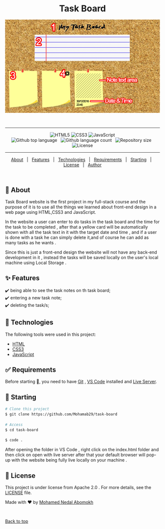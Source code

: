 
<h1 align="center" id="top">Task Board</h1>

<div align="center" > 
  <img src="assets/images/mockup.jpg" alt="Task Board" 
  />

  &#xa0;

</div>

<hr>

<p align="center">
    <img alt="HTML5" src="https://img.shields.io/badge/html5%20-%23E34F26.svg?&style=for-the-badge&logo=html5&logoColor=white"/>
    <img alt="CSS3" src="https://img.shields.io/badge/css3%20-%231572B6.svg?&style=for-the-badge&logo=css3&logoColor=white"/>
    <img alt="JavaScript" src="https://img.shields.io/badge/javascript%20-%23323330.svg?&style=for-the-badge&logo=javascript&logoColor=%23F7DF1E"/>
    <br>
    <img alt="Github top language" src="https://img.shields.io/github/languages/top/Mohamab29/task-board?style=flat-square&color=blueviolet">
    &#xa0;
    <img alt="Github language count" src="https://img.shields.io/github/languages/count/Mohamab29/task-board?style=flat-square&color=blueviolet">
     &#xa0;
    <img alt="Repository size" src="https://img.shields.io/github/repo-size/Mohamab29/task-board?style=flat-square&color=blueviolet">
    &#xa0;
    <img alt="License" src="https://img.shields.io/github/license/Mohamab29/task-board?style=flat-square&logo=appveyor&color=blueviolet">

</p>

<hr>

<p align="center">
  <a href="#dart-about">About</a> &#xa0; | &#xa0;
  <a href="#sparkles-features">Features</a> &#xa0; | &#xa0;
  <a href="#rocket-technologies">Technologies</a> &#xa0; | &#xa0;
  <a href="#white_check_mark-requirements">Requirements</a> &#xa0; | &#xa0;
  <a href="#checkered_flag-starting">Starting</a> &#xa0; | &#xa0;
  <a href="#memo-license">License</a> &#xa0; | &#xa0;
  <a href="https://github.com/Mohamab29" target="_blank">Author</a>
</p>

<br>

## :dart: About ##

Task Board website is the first project in my full-stack course and the purpose of it is to use all the things we learned about front-end design in a web page using HTML,CSS3 and JavaScript.

In the website a user can enter to do tasks in the task board and the time for the task to be completed , after that a yellow card will be automatically shown with all the task text in it with the target date and time , and if a user is done with a task he can simply delete it,and of course he can add as many tasks as he wants .

Since this is just a front-end design the website will not have any back-end development in it
, instead the tasks will be saved locally on the user's local machine using Local Storage . 

## :sparkles: Features ##

:heavy_check_mark: being able to see the task notes on th task board; \
:heavy_check_mark: entering a new task note; \
:heavy_check_mark: deleting the task/s;

## :rocket: Technologies ##

The following tools were used in this project:

- [HTML](https://html.com/)
- [CSS3](https://developer.mozilla.org/en-US/docs/Web/CSS/)
- [JavaScript](https://www.javascript.com/)

## :white_check_mark: Requirements ##

Before starting :checkered_flag:, you need to have [Git](https://git-scm.com) , [VS Code](https://code.visualstudio.com/) installed and [Live Server](https://marketplace.visualstudio.com/items?itemName=ritwickdey.LiveServer).

## :checkered_flag: Starting ##

```bash
# Clone this project
$ git clone https://github.com/Mohamab29/task-board

# Access
$ cd task-board

$ code .

```

After opening the folder in VS Code , right click on the index.html folder and then click on open with live server after that your default browser will pop-up with the website being fully live locally on your machine .

## :memo: License ##

This project is under license from Apache 2.0 .
For more details, see the [LICENSE](LICENSE) file.


Made with :heart: by <a href="https://github.com/Mohamab29" target="_blank">Mohamed Nedal Abomokh</a>

&#xa0;

<a href="#top">Back to top</a>

